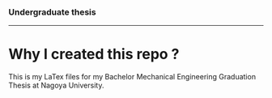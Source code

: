 ### Undergraduate thesis

---

# Why I created this repo ?

This is my LaTex files for my Bachelor Mechanical Engineering Graduation Thesis at Nagoya University.
